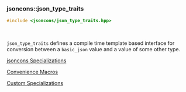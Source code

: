 ### jsoncons::json_type_traits

```c++
#include <jsoncons/json_type_traits.hpp>
```

<br>

`json_type_traits` defines a compile time template based interface for conversion between a `basic_json` value
and a value of some other type.

[jsoncons Specializations](json_type_traits/jsoncons-specializations.md)

[Convenience Macros](json_type_traits/convenience-macros.md)

[Custom Specializations](json_type_traits/jsoncons-specializations.md)



